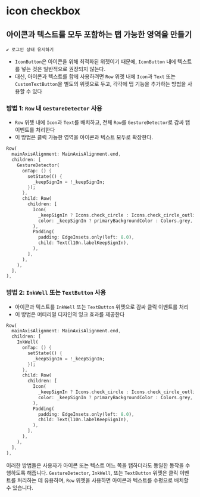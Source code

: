 # icon checkbox

## 아이콘과 텍스트를 모두 포함하는 탭 가능한 영역을 만들기

```text
✔️ 로그인 상태 유지하기
```

- `IconButton`은 아이콘을 위해 최적화된 위젯이기 때문에, `IconButton` 내에 텍스트를 넣는 것은 일반적으로 권장되지 않는다.
- 대신, 아이콘과 텍스트를 함께 사용하려면 `Row` 위젯 내에 `Icon`과 `Text` 또는 `CustomTextButton`을 별도의 위젯으로 두고, 각각에 탭 기능을 추가하는 방법을 사용할 수 있다

### 방법 1: `Row` 내 `GestureDetector` 사용

- `Row` 위젯 내에 `Icon`과 `Text`를 배치하고, 전체 `Row`를 `GestureDetector`로 감싸 탭 이벤트를 처리한다
- 이 방법은 클릭 가능한 영역을 아이콘과 텍스트 모두로 확장한다.

```dart
Row(
  mainAxisAlignment: MainAxisAlignment.end,
  children: [
    GestureDetector(
      onTap: () {
        setState(() {
          _keepSignIn = !_keepSignIn;
        });
      },
      child: Row(
        children: [
          Icon(
            _keepSignIn ? Icons.check_circle : Icons.check_circle_outline,
            color: _keepSignIn ? primaryBackgroundColor : Colors.grey,
          ),
          Padding(
            padding: EdgeInsets.only(left: 8.0),
            child: Text(l10n.labelKeepSignIn),
          ),
        ],
      ),
    ),
  ],
),
```

### 방법 2: `InkWell` 또는 `TextButton` 사용

- 아이콘과 텍스트를 `InkWell` 또는 `TextButton` 위젯으로 감싸 클릭 이벤트를 처리
- 이 방법은 머티리얼 디자인의 잉크 효과를 제공한다

```dart
Row(
  mainAxisAlignment: MainAxisAlignment.end,
  children: [
    InkWell(
      onTap: () {
        setState(() {
          _keepSignIn = !_keepSignIn;
        });
      },
      child: Row(
        children: [
          Icon(
            _keepSignIn ? Icons.check_circle : Icons.check_circle_outline,
            color: _keepSignIn ? primaryBackgroundColor : Colors.grey,
          ),
          Padding(
            padding: EdgeInsets.only(left: 8.0),
            child: Text(l10n.labelKeepSignIn),
          ),
        ],
      ),
    ),
  ],
),
```

이러한 방법들은 사용자가 아이콘 또는 텍스트 어느 쪽을 탭하더라도 동일한 동작을 수행하도록 해줍니다. `GestureDetector`, `InkWell`, 또는 `TextButton` 위젯은 클릭 이벤트를 처리하는 데 유용하며, `Row` 위젯을 사용하면 아이콘과 텍스트를 수평으로 배치할 수 있습니다.
